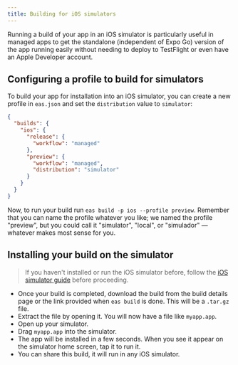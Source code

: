 ```yaml
---
title: Building for iOS simulators
---
```


Running a build of your app in an iOS simulator is particularly useful in managed apps to get the standalone (independent of Expo Go) version of the app running easily without needing to deploy to TestFlight or even have an Apple Developer account.

## Configuring a profile to build for simulators

To build your app for installation into an iOS simulator, you can create a new profile in `eas.json` and set the `distribution` value to `simulator`:

```json
{
  "builds": {
    "ios": {
      "release": {
        "workflow": "managed"
      },
      "preview": {
        "workflow": "managed",
        "distribution": "simulator"
      }
    }
  }
}
```

Now, to run your build run `eas build -p ios --profile preview`. Remember that you can name the profile whatever you like; we named the profile "preview", but you could call it "simulator", "local", or "simulador" &mdash; whatever makes most sense for you.

## Installing your build on the simulator

> If you haven't installed or run the iOS simulator before, follow the [iOS simulator guide](/workflow/ios-simulator.md) before proceeding.

- Once your build is completed, download the build from the build details page or the link provided when `eas build` is done. This will be a `.tar.gz` file.
- Extract the file by opening it. You will now have a file like `myapp.app`.
- Open up your simulator.
- Drag `myapp.app` into the simulator.
- The app will be installed in a few seconds. When you see it appear on the simulator home screen, tap it to run it.
- You can share this build, it will run in any iOS simulator.
